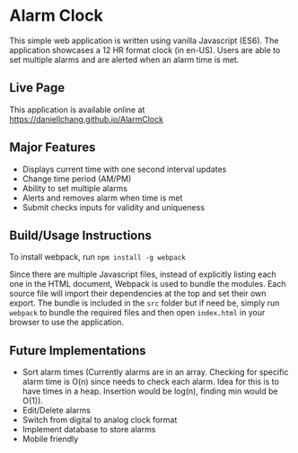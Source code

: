 # Alarm Clock

This simple web application is written using vanilla Javascript (ES6). The application showcases a 12 HR format clock (in en-US). Users are able to set multiple alarms and are alerted when an alarm time is met.

## Live Page

This application is available online at https://daniellchang.github.io/AlarmClock

## Major Features

- Displays current time with one second interval updates
- Change time period (AM/PM)
- Ability to set multiple alarms
- Alerts and removes alarm when time is met
- Submit checks inputs for validity and uniqueness

## Build/Usage Instructions

To install webpack, run `npm install -g webpack`

Since there are multiple Javascript files, instead of explicitly listing each one in the HTML document, Webpack is used to bundle the modules. Each source file will import their dependencies at the top and set their own export. The bundle is included in the `src` folder but if need be, simply run `webpack` to bundle the required files and then open `index.html` in your browser to use the application.

## Future Implementations

- Sort alarm times (Currently alarms are in an array. Checking for specific alarm time is O(n) since needs to check each alarm. Idea for this is to have times in a heap. Insertion would be log(n), finding min would be O(1)).
- Edit/Delete alarms
- Switch from digital to analog clock format
- Implement database to store alarms
- Mobile friendly
